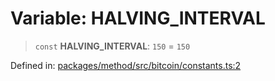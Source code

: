 # Variable: HALVING\_INTERVAL

> `const` **HALVING\_INTERVAL**: `150` = `150`

Defined in: [packages/method/src/bitcoin/constants.ts:2](https://github.com/dcdpr/did-btcr2-js/blob/4a717493e735221d072999f212891939f4de3f23/packages/method/src/bitcoin/constants.ts#L2)
